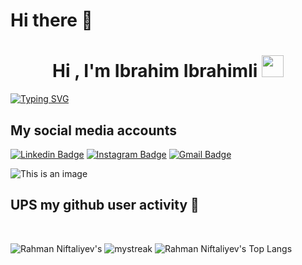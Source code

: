 # Hi there 👋


<h1 align="center">Hi , I'm Ibrahim Ibrahimli <img src="https://media.giphy.com/media/hvRJCLFzcasrR4ia7z/giphy.gif" width="35"></h1>


[![Typing SVG](https://readme-typing-svg.herokuapp.com?size=32&color=F7ED1F&background=FAFF3500&center=true&vCenter=true&multiline=true&width=900&height=200&lines=Front-end+developer+1+%2B+year's++web+experience;Experienced+in+React+hooks+and+Redux+js+toolkit;Strongly+adapted+new+Framework+and+libraries;Passionate+about+web+development+and+programming)](https://git.io/typing-svg)

## My social media accounts 
[![Linkedin Badge](https://img.shields.io/badge/-Ibrahimlii-blue?style=flat-square&logo=Linkedin&logoColor=white&link=https://www.linkedin.com/in/https://www.linkedin.com/in/ibrahimlii//)](https://www.linkedin.com/in/ibrahimlii/)
[![Instagram Badge](https://img.shields.io/badge/-ibrahimli%96-purple?style=flat-square&logo=instagram&logoColor=white&link=https://instagram.com/ibrahimli%96/)]( https://www.instagram.com/ibrahimli_96/)
[![Gmail Badge](https://img.shields.io/badge/-ibrahim217217@gmail.comm-c14438?style=flat-square&logo=Gmail&logoColor=white&link=mailto:ibrahim217217@gmail.com)](mailto:ibrahim217217@gmail.com)

![This is an image](https://myoctocat.com/assets/images/base-octocat.svg)




## UPS my github user activity 🚀

<br>

![Rahman Niftaliyev's](https://github-readme-stats.vercel.app/api?username=IbrahimIbrahimli&show_icons=true&theme=tokyonight)
<img src="https://github-readme-streak-stats.herokuapp.com/?user=RahmaNiftaliyev&theme=tokyonight" alt="mystreak"/>
![Rahman Niftaliyev's Top Langs](https://github-readme-stats.vercel.app/api/top-langs/?username=RahmaNiftaliyev&theme=tokyonight&layout=compact)

